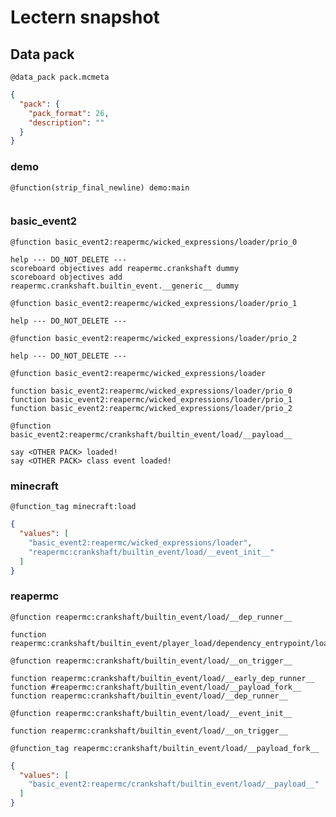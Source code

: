 # Lectern snapshot

## Data pack

`@data_pack pack.mcmeta`

```json
{
  "pack": {
    "pack_format": 26,
    "description": ""
  }
}
```

### demo

`@function(strip_final_newline) demo:main`

```mcfunction

```

### basic_event2

`@function basic_event2:reapermc/wicked_expressions/loader/prio_0`

```mcfunction
help --- DO_NOT_DELETE ---
scoreboard objectives add reapermc.crankshaft dummy
scoreboard objectives add reapermc.crankshaft.builtin_event.__generic__ dummy
```

`@function basic_event2:reapermc/wicked_expressions/loader/prio_1`

```mcfunction
help --- DO_NOT_DELETE ---
```

`@function basic_event2:reapermc/wicked_expressions/loader/prio_2`

```mcfunction
help --- DO_NOT_DELETE ---
```

`@function basic_event2:reapermc/wicked_expressions/loader`

```mcfunction
function basic_event2:reapermc/wicked_expressions/loader/prio_0
function basic_event2:reapermc/wicked_expressions/loader/prio_1
function basic_event2:reapermc/wicked_expressions/loader/prio_2
```

`@function basic_event2:reapermc/crankshaft/builtin_event/load/__payload__`

```mcfunction
say <OTHER PACK> loaded!
say <OTHER PACK> class event loaded!
```

### minecraft

`@function_tag minecraft:load`

```json
{
  "values": [
    "basic_event2:reapermc/wicked_expressions/loader",
    "reapermc:crankshaft/builtin_event/load/__event_init__"
  ]
}
```

### reapermc

`@function reapermc:crankshaft/builtin_event/load/__dep_runner__`

```mcfunction
function reapermc:crankshaft/builtin_event/player_load/dependency_entrypoint/load
```

`@function reapermc:crankshaft/builtin_event/load/__on_trigger__`

```mcfunction
function reapermc:crankshaft/builtin_event/load/__early_dep_runner__
function #reapermc:crankshaft/builtin_event/load/__payload_fork__
function reapermc:crankshaft/builtin_event/load/__dep_runner__
```

`@function reapermc:crankshaft/builtin_event/load/__event_init__`

```mcfunction
function reapermc:crankshaft/builtin_event/load/__on_trigger__
```

`@function_tag reapermc:crankshaft/builtin_event/load/__payload_fork__`

```json
{
  "values": [
    "basic_event2:reapermc/crankshaft/builtin_event/load/__payload__"
  ]
}
```
